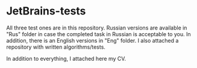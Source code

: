 # JetBrains-tests

All three test ones are in this repository. Russian versions are available in "Rus" folder in case the completed task in Russian is acceptable to you. In addition, there is an English versions in "Eng" folder. I also attached a repository with written algorithms/tests.

In addition to everything, I attached here my CV.
